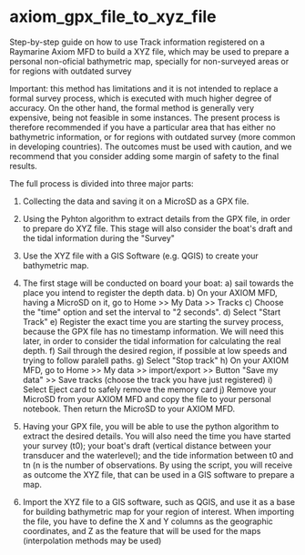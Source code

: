 # axiom_gpx_file_to_xyz_file
Step-by-step guide on how to use Track information registered on a Raymarine Axiom MFD to build a XYZ file, which may be used to prepare a personal non-oficial bathymetric map, specially for non-surveyed areas or for regions with outdated survey

Important: this method has limitations and it is not intended to replace a formal survey process, which is executed with much higher degree of accuracy. On the other hand, the formal method is generally very expensive, being not feasible in some instances. The present process is therefore recommended if you have a particular area that has either no bathymetric information, or for regions with outdated survey (more common in developing countries). The outcomes must be used with caution, and we recommend that you consider adding some margin of safety to the final results.

The full process is divided into three major parts:
1. Collecting the data and saving it on a MicroSD as a GPX file.
2. Using the Pyhton algorithm to extract details from the GPX file, in order to prepare do XYZ file. This stage will also consider the boat's draft and the tidal information during the "Survey"
3. Use the XYZ file with a GIS Software (e.g. QGIS) to create your bathymetric map.


1. The first stage will be conducted on board your boat:
a) sail towards the place you intend to register the depth data.
b) On your AXIOM MFD, having a MicroSD on it, go to Home >> My Data >> Tracks
c) Choose the "time" option and set the interval to "2 seconds".
d) Select "Start Track"
e) Register the exact time you are starting the survey process, because the GPX file has no timestamp information. We will need this later, in order to consider the tidal information for calculating the real depth.
f) Sail through the desired region, if possible at low speeds and trying to follow paralell paths.
g) Select "Stop track"
h) On your AXIOM MFD, go to Home >> My data >> import/export >> Button "Save my data" >> Save tracks (choose the track you have just registered)
i) Select Eject card to safely remove the memory card
j) Remove your MicroSD from your AXIOM MFD and copy the file to your personal notebook. Then return the MicroSD to your AXIOM MFD.

2. Having your GPX file, you will be able to use the python algorithm to extract the desired details. You will also need the time you have started your survey (t0); your boat's draft (vertical distance between your transducer and the waterlevel); and the tide information between t0 and tn (n is the number of observations. By using the script, you will receive as outcome the XYZ file, that can be used in a GIS software to prepare a map.

3. Import the XYZ file to a GIS software, such as QGIS, and use it as a base for building bathymetric map for your region of interest. When importing the file, you have to define the X and Y columns as the geographic coordinates, and Z as the feature that will be used for the maps (interpolation methods may be used) 
